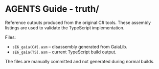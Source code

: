 # AGENTS Guide - truth/

Reference outputs produced from the original C# tools. These assembly listings are used to validate the TypeScript implementation.

Files:
- `sE6_gaia(C#).asm` – disassembly generated from GaiaLib.
- `sE6_gaia(TS).asm` – current TypeScript build output.

The files are manually committed and not generated during normal builds.
